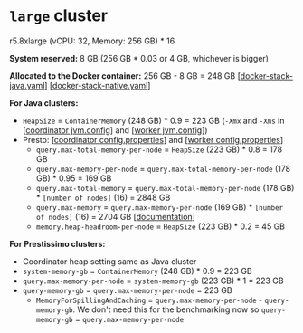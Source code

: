 # `large` cluster
r5.8xlarge (vCPU: 32, Memory: 256 GB) * 16

**System reserved:** 8 GB (256 GB * 0.03 or 4 GB, whichever is bigger)

**Allocated to the Docker container:** 256 GB - 8 GB = 248 GB [[docker-stack-java.yaml](docker-stack-java.yaml)] [[docker-stack-native.yaml](docker-stack-native.yaml)]

**For Java clusters:**
* `HeapSize` = `ContainerMemory` (248 GB) * 0.9 = 223 GB (`-Xmx` and `-Xms` in [[coordinator jvm.config](coordinator/jvm.config)] and [[worker jvm.config](workers/jvm.config)])
* Presto: [[coordinator config.properties](coordinator/config.properties)] and [[worker config.properties](worker/config.properties)]
  * `query.max-total-memory-per-node` = `HeapSize` (223 GB) * 0.8 = 178 GB
  * `query.max-memory-per-node` = `query.max-total-memory-per-node` (178 GB) * 0.95 = 169 GB
  * `query.max-total-memory` = `query.max-total-memory-per-node` (178 GB) * `[number of nodes]` (16) = 2848 GB
  * `query.max-memory` = `query.max-memory-per-node` (169 GB) * `[number of nodes]` (16) = 2704 GB [[documentation](https://prestodb.io/docs/current/admin/properties.html#memory-management-properties)]
  * `memory.heap-headroom-per-node` = `HeapSize` (223 GB) * 0.2 = 45 GB

**For Prestissimo clusters:**
* Coordinator heap setting same as Java cluster
* `system-memory-gb` = `ContainerMemory` (248 GB) * 0.9 = 223 GB
* `query.max-memory-per-node` = `system-memory-gb` (223 GB) * 1 = 223 GB
* `query-memory-gb` = `query.max-memory-per-node` = 223 GB
  * `MemoryForSpillingAndCaching` = `query.max-memory-per-node` - `query-memory-gb`. We don't need this for the benchmarking now so `query-memory-gb` = `query.max-memory-per-node`
